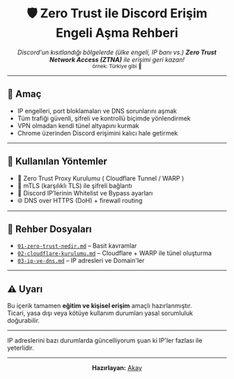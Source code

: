 <h1 align="center">🛡️ Zero Trust ile Discord Erişim Engeli Aşma Rehberi</h1>

<p align="center">
  <i>Discord'un kısıtlandığı bölgelerde (ülke engeli, IP banı vs.) <b>Zero Trust Network Access (ZTNA)</b> ile erişimi geri kazan!</i><br>
  <sub>örnek: Türkiye gibi 🙈</sub>
</p>

---

## 🎯 Amaç

- IP engelleri, port bloklamaları ve DNS sorunlarını aşmak  
- Tüm trafiği güvenli, şifreli ve kontrollü biçimde yönlendirmek  
- VPN olmadan kendi tünel altyapını kurmak  
- Chrome üzerinden Discord erişimini kalıcı hale getirmek  

---

## 🧰 Kullanılan Yöntemler

- 🔐 Zero Trust Proxy Kurulumu ( Cloudflare Tunnel / WARP )  
- 🔄 mTLS (karşılıklı TLS) ile şifreli bağlantı  
- 🚧 Discord IP’lerinin Whitelist ve Bypass ayarları  
- 🌐 DNS over HTTPS (DoH) + firewall routing  
  
---

## 📂 Rehber Dosyaları

- [`01-zero-trust-nedir.md`](01-zero-trust-nedir.md) – Basit kavramlar  
- [`02-cloudflare-kurulumu.md`](02-cloudflare-kurulumu.md) – Cloudflare + WARP ile tünel oluşturma 
- [`03-ip-ve-dns.md`](03-ip-ve-dns.md) – IP adresleri ve Domain'ler

---

## ⚠️ Uyarı

Bu içerik tamamen **eğitim ve kişisel erişim** amaçlı hazırlanmıştır.  
Ticari, yasa dışı veya kötüye kullanım durumları yasal sorumluluk doğurabilir.

---

IP adreslerini bazı durumlarda güncelliyorum şuan ki IP'ler fazlası ile yeterlidir.

---

<p align="center">
  <b>Hazırlayan:</b> <a href="https://github.com/ardakay19">Akay</a> <br>
</p>
